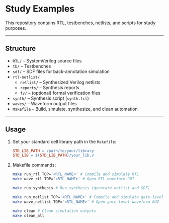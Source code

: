 # Study Examples

This repository contains RTL, testbenches, netlists, and scripts for study purposes.

---

## Structure

- `RTL/` – SystemVerilog source files  
- `tb/` – Testbenches  
- `sdf/` – SDF files for back-annotation simulation  
- `rtl-netlist/`  
  - `netlist/` – Synthesized Verilog netlists  
  - `reports/` – Synthesis reports  
  - `fv/` – (optional) formal verification files  
- `synth/` – Synthesis script (`synth.tcl`)  
- `waves/` – Waveform output files  
- `Makefile` – Build, simulate, synthesize, and clean automation

---

##  Usage

1. Set your standard cell library path in the `Makefile`:
   ```makefile
   STD_LIB_PATH = /path/to/your/library
   STD_LIB = $(STD_LIB_PATH)/your_lib.v
    ```
2. Makefile commands:

    ```bash
    make run_rtl TOP='<RTL_NAME>' # Compile and simulate RTL
    make wave_rtl TOP='<RTL_NAME>' # Open RTL waveform GUI

    make run_synthesis # Run synthesis (generate netlist and SDF)

    make run_netlist TOP='<RTL_NAME>' # Compile and simulate gate-level netlist
    make wave_netlist TOP='<RTL_NAME>' # Open gate-level waveform GUI

    make clean # Clean simulation outputs
    make clean_all  
    ```